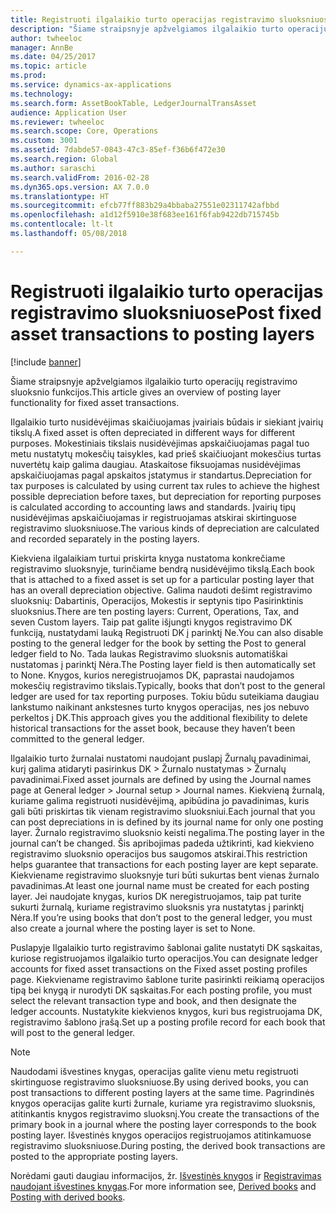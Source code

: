 ```yaml
---
title: Registruoti ilgalaikio turto operacijas registravimo sluoksniuose
description: "Šiame straipsnyje apžvelgiamos ilgalaikio turto operacijų registravimo sluoksnio funkcijos."
author: twheeloc
manager: AnnBe
ms.date: 04/25/2017
ms.topic: article
ms.prod: 
ms.service: dynamics-ax-applications
ms.technology: 
ms.search.form: AssetBookTable, LedgerJournalTransAsset
audience: Application User
ms.reviewer: twheeloc
ms.search.scope: Core, Operations
ms.custom: 3001
ms.assetid: 7dabde57-0843-47c3-85ef-f36b6f472e30
ms.search.region: Global
ms.author: saraschi
ms.search.validFrom: 2016-02-28
ms.dyn365.ops.version: AX 7.0.0
ms.translationtype: HT
ms.sourcegitcommit: efcb77ff883b29a4bbaba27551e02311742afbbd
ms.openlocfilehash: a1d12f5910e38f683ee161f6fab9422db715745b
ms.contentlocale: lt-lt
ms.lasthandoff: 05/08/2018

---
```


# <a name="post-fixed-asset-transactions-to-posting-layers"></a><span data-ttu-id="9154f-103">Registruoti ilgalaikio turto operacijas registravimo sluoksniuose</span><span class="sxs-lookup"><span data-stu-id="9154f-103">Post fixed asset transactions to posting layers</span></span>

[!include [banner](../includes/banner.md)]

<span data-ttu-id="9154f-104">Šiame straipsnyje apžvelgiamos ilgalaikio turto operacijų registravimo sluoksnio funkcijos.</span><span class="sxs-lookup"><span data-stu-id="9154f-104">This article gives an overview of posting layer functionality for fixed asset transactions.</span></span>

<span data-ttu-id="9154f-105">Ilgalaikio turto nusidėvėjimas skaičiuojamas įvairiais būdais ir siekiant įvairių tikslų.</span><span class="sxs-lookup"><span data-stu-id="9154f-105">A fixed asset is often depreciated in different ways for different purposes.</span></span> <span data-ttu-id="9154f-106">Mokestiniais tikslais nusidėvėjimas apskaičiuojamas pagal tuo metu nustatytų mokesčių taisykles, kad prieš skaičiuojant mokesčius turtas nuvertėtų kaip galima daugiau. Ataskaitose fiksuojamas nusidėvėjimas apskaičiuojamas pagal apskaitos įstatymus ir standartus.</span><span class="sxs-lookup"><span data-stu-id="9154f-106">Depreciation for tax purposes is calculated by using current tax rules to achieve the highest possible depreciation before taxes, but depreciation for reporting purposes is calculated according to accounting laws and standards.</span></span> <span data-ttu-id="9154f-107">Įvairių tipų nusidėvėjimas apskaičiuojamas ir registruojamas atskirai skirtinguose registravimo sluoksniuose.</span><span class="sxs-lookup"><span data-stu-id="9154f-107">The various kinds of depreciation are calculated and recorded separately in the posting layers.</span></span>

<span data-ttu-id="9154f-108">Kiekviena ilgalaikiam turtui priskirta knyga nustatoma konkrečiame registravimo sluoksnyje, turinčiame bendrą nusidėvėjimo tikslą.</span><span class="sxs-lookup"><span data-stu-id="9154f-108">Each book that is attached to a fixed asset is set up for a particular posting layer that has an overall depreciation objective.</span></span> <span data-ttu-id="9154f-109">Galima naudoti dešimt registravimo sluoksnių: Dabartinis, Operacijos, Mokestis ir septynis tipo Pasirinktinis sluoksnius.</span><span class="sxs-lookup"><span data-stu-id="9154f-109">There are ten posting layers: Current, Operations, Tax, and seven Custom layers.</span></span> <span data-ttu-id="9154f-110">Taip pat galite išjungti knygos registravimo DK funkciją, nustatydami lauką Registruoti DK į parinktį Ne.</span><span class="sxs-lookup"><span data-stu-id="9154f-110">You can also disable posting to the general ledger for the book by setting the Post to general ledger field to No.</span></span> <span data-ttu-id="9154f-111">Tada laukas Registravimo sluoksnis automatiškai nustatomas į parinktį Nėra.</span><span class="sxs-lookup"><span data-stu-id="9154f-111">The Posting layer field is then automatically set to None.</span></span> <span data-ttu-id="9154f-112">Knygos, kurios neregistruojamos DK, paprastai naudojamos mokesčių registravimo tikslais.</span><span class="sxs-lookup"><span data-stu-id="9154f-112">Typically, books that don’t post to the general ledger are used for tax reporting purposes.</span></span> <span data-ttu-id="9154f-113">Tokiu būdu suteikiama daugiau lankstumo naikinant ankstesnes turto knygos operacijas, nes jos nebuvo perkeltos į DK.</span><span class="sxs-lookup"><span data-stu-id="9154f-113">This approach gives you the additional flexibility to delete historical transactions for the asset book, because they haven’t been committed to the general ledger.</span></span>

<span data-ttu-id="9154f-114">Ilgalaikio turto žurnalai nustatomi naudojant puslapį Žurnalų pavadinimai, kurį galima atidaryti pasirinkus DK > Žurnalo nustatymas > Žurnalų pavadinimai.</span><span class="sxs-lookup"><span data-stu-id="9154f-114">Fixed asset journals are defined by using the Journal names page at General ledger > Journal setup > Journal names.</span></span> <span data-ttu-id="9154f-115">Kiekvieną žurnalą, kuriame galima registruoti nusidėvėjimą, apibūdina jo pavadinimas, kuris gali būti priskirtas tik vienam registravimo sluoksniui.</span><span class="sxs-lookup"><span data-stu-id="9154f-115">Each journal that you can post depreciations in is defined by its journal name for only one posting layer.</span></span> <span data-ttu-id="9154f-116">Žurnalo registravimo sluoksnio keisti negalima.</span><span class="sxs-lookup"><span data-stu-id="9154f-116">The posting layer in the journal can’t be changed.</span></span> <span data-ttu-id="9154f-117">Šis apribojimas padeda užtikrinti, kad kiekvieno registravimo sluoksnio operacijos bus saugomos atskirai.</span><span class="sxs-lookup"><span data-stu-id="9154f-117">This restriction helps guarantee that transactions for each posting layer are kept separate.</span></span> <span data-ttu-id="9154f-118">Kiekviename registravimo sluoksnyje turi būti sukurtas bent vienas žurnalo pavadinimas.</span><span class="sxs-lookup"><span data-stu-id="9154f-118">At least one journal name must be created for each posting layer.</span></span> <span data-ttu-id="9154f-119">Jei naudojate knygas, kurios DK neregistruojamos, taip pat turite sukurti žurnalą, kuriame registravimo sluoksnis yra nustatytas į parinktį Nėra.</span><span class="sxs-lookup"><span data-stu-id="9154f-119">If you’re using books that don’t post to the general ledger, you must also create a journal where the posting layer is set to None.</span></span>

<span data-ttu-id="9154f-120">Puslapyje Ilgalaikio turto registravimo šablonai galite nustatyti DK sąskaitas, kuriose registruojamos ilgalaikio turto operacijos.</span><span class="sxs-lookup"><span data-stu-id="9154f-120">You can designate ledger accounts for fixed asset transactions on the Fixed asset posting profiles page.</span></span> <span data-ttu-id="9154f-121">Kiekviename registravimo šablone turite pasirinkti reikiamą operacijos tipą bei knygą ir nurodyti DK sąskaitas.</span><span class="sxs-lookup"><span data-stu-id="9154f-121">For each posting profile, you must select the relevant transaction type and book, and then designate the ledger accounts.</span></span> <span data-ttu-id="9154f-122">Nustatykite kiekvienos knygos, kuri bus registruojama DK, registravimo šablono įrašą.</span><span class="sxs-lookup"><span data-stu-id="9154f-122">Set up a posting profile record for each book that will post to the general ledger.</span></span>

> [!NOTE] 
> <span data-ttu-id="9154f-123">Naudodami išvestines knygas, operacijas galite vienu metu registruoti skirtinguose registravimo sluoksniuose.</span><span class="sxs-lookup"><span data-stu-id="9154f-123">By using derived books, you can post transactions to different posting layers at the same time.</span></span> <span data-ttu-id="9154f-124">Pagrindinės knygos operacijas galite kurti žurnale, kuriame yra registravimo sluoksnis, atitinkantis knygos registravimo sluoksnį.</span><span class="sxs-lookup"><span data-stu-id="9154f-124">You create the transactions of the primary book in a journal where the posting layer corresponds to the book posting layer.</span></span> <span data-ttu-id="9154f-125">Išvestinės knygos operacijos registruojamos atitinkamuose registravimo sluoksniuose.</span><span class="sxs-lookup"><span data-stu-id="9154f-125">During posting, the derived book transactions are posted to the appropriate posting layers.</span></span>

<span data-ttu-id="9154f-126">Norėdami gauti daugiau informacijos, žr. [Išvestinės knygos](derived-books.md) ir [Registravimas naudojant išvestines knygas](post-derived-value-models.md).</span><span class="sxs-lookup"><span data-stu-id="9154f-126">For more information see, [Derived books](derived-books.md) and [Posting with derived books](post-derived-value-models.md).</span></span>




